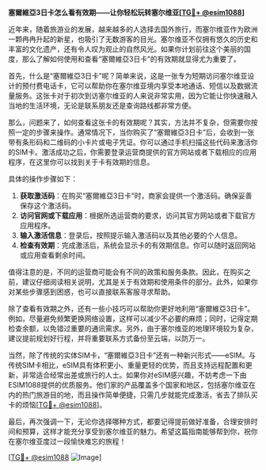 **塞爾維亞3日卡怎么看有效期——让你轻松玩转塞尔维亚[[TG💪+ @esim1088](https://t.me/s/esim1088)]**

近年来，随着旅游业的发展，越来越多的人选择去国外旅行，而塞尔维亚作为欧洲一颗冉冉升起的新星，也吸引了无数游客的目光。塞尔维亚不仅拥有悠久的历史和丰富的文化遗产，还有令人叹为观止的自然风光。如果你计划前往这个美丽的国度，那么了解如何使用和查看“塞爾維亞3日卡”的有效期就显得尤为重要了。

首先，什么是“塞爾維亞3日卡”呢？简单来说，这是一张专为短期访问塞尔维亚设计的预付费电话卡，它可以帮助你在塞尔维亚境内享受本地通话、短信以及数据流量服务。这张卡对于初次到访塞尔维亚的人来说非常实用，因为它能让你快速融入当地的生活环境，无论是联系朋友还是查询路线都非常方便。

那么，问题来了，如何查看这张卡的有效期呢？其实，方法并不复杂，但需要你按照一定的步骤来操作。通常情况下，当你购买了“塞爾維亞3日卡”后，会收到一张带有条形码和二维码的小卡片或电子凭证。你可以通过手机扫描这些代码来激活你的SIM卡。激活成功之后，你需要登录运营商提供的官方网站或者下载相应的应用程序，在这里你可以找到关于卡有效期的信息。

具体的操作步骤如下：
1. **获取激活码**：在购买“塞爾維亞3日卡”时，商家会提供一个激活码。确保妥善保存这个激活码。
2. **访问官网或下载应用**：根据所选运营商的要求，访问其官方网站或者下载官方应用程序。
3. **输入激活信息**：登录后，按照提示输入激活码以及其他必要的个人信息。
4. **检查有效期**：完成激活后，系统会显示卡的有效期信息。你可以随时返回网站或应用查看剩余时间。

值得注意的是，不同的运营商可能会有不同的政策和服务条款。因此，在购买之前，建议仔细阅读相关说明，尤其是关于有效期和使用条件的部分。此外，如果你对某些步骤感到困惑，也可以直接联系客服寻求帮助。

除了查看有效期之外，还有一些小技巧可以帮助你更好地利用“塞爾維亞3日卡”。例如，尽量避免频繁更换网络设置，这样可以减少不必要的麻烦；同时，记得定期检查余额，以免错过重要的通讯需求。另外，由于塞尔维亚的地理环境较为复杂，建议提前规划好行程，并将重要联系方式备份至云端，以防万一。

当然，除了传统的实体SIM卡，“塞爾維亞3日卡”还有一种新兴形式——eSIM。与传统SIM卡相比，eSIM具有体积更小、重量更轻的优势，而且支持远程配置和更新，非常适合经常出差或旅行的人士。如果你对eSIM感兴趣，不妨考虑一下由ESIM1088提供的优质服务。他们家的产品覆盖多个国家和地区，包括塞尔维亚在内的热门旅游目的地，而且操作简单便捷，只需几步就能完成激活，省去了排队买卡的烦恼[[TG💪+ @esim1088](https://t.me/s/esim1088)]。

最后，再次强调一下，无论你选择哪种方式，都要记得提前做好准备，合理安排时间和预算，这样才能充分享受到塞尔维亚的魅力。希望这篇指南能够帮到你，祝你在塞尔维亚度过一段愉快难忘的旅程！

[[TG💪+ @esim1088](https://t.me/s/esim1088) ![Image](https://i.postimg.cc/4NQfJmqS/Snipaste-2025-05-13-00-14-12.png)]